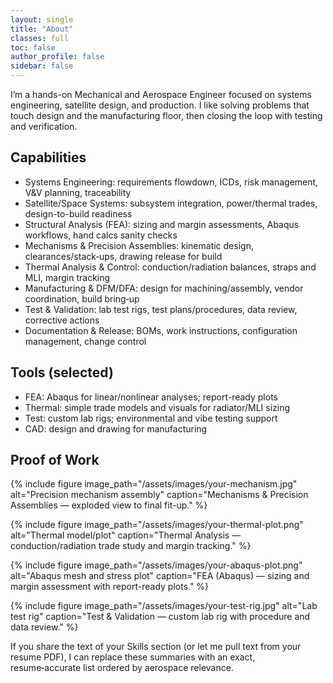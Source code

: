 ```yaml
---
layout: single
title: "About"
classes: full
toc: false
author_profile: false
sidebar: false
---
```


I’m a hands-on Mechanical and Aerospace Engineer focused on systems engineering, satellite design, and production. I like solving problems that touch design and the manufacturing floor, then closing the loop with testing and verification.

## Capabilities

- Systems Engineering: requirements flowdown, ICDs, risk management, V&V planning, traceability
- Satellite/Space Systems: subsystem integration, power/thermal trades, design-to-build readiness
- Structural Analysis (FEA): sizing and margin assessments, Abaqus workflows, hand calcs sanity checks
- Mechanisms & Precision Assemblies: kinematic design, clearances/stack‑ups, drawing release for build
- Thermal Analysis & Control: conduction/radiation balances, straps and MLI, margin tracking
- Manufacturing & DFM/DFA: design for machining/assembly, vendor coordination, build bring‑up
- Test & Validation: lab test rigs, test plans/procedures, data review, corrective actions
- Documentation & Release: BOMs, work instructions, configuration management, change control

## Tools (selected)

- FEA: Abaqus for linear/nonlinear analyses; report-ready plots
- Thermal: simple trade models and visuals for radiator/MLI sizing
- Test: custom lab rigs; environmental and vibe testing support
- CAD: design and drawing for manufacturing

## Proof of Work

{% include figure image_path="/assets/images/your-mechanism.jpg" alt="Precision mechanism assembly" caption="Mechanisms & Precision Assemblies — exploded view to final fit-up." %}

{% include figure image_path="/assets/images/your-thermal-plot.png" alt="Thermal model/plot" caption="Thermal Analysis — conduction/radiation trade study and margin tracking." %}

{% include figure image_path="/assets/images/your-abaqus-plot.png" alt="Abaqus mesh and stress plot" caption="FEA (Abaqus) — sizing and margin assessment with report-ready plots." %}

{% include figure image_path="/assets/images/your-test-rig.jpg" alt="Lab test rig" caption="Test & Validation — custom lab rig with procedure and data review." %}

If you share the text of your Skills section (or let me pull text from your resume PDF), I can replace these summaries with an exact, resume‑accurate list ordered by aerospace relevance.
